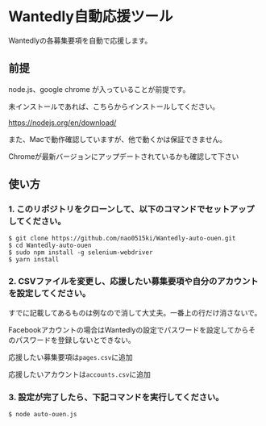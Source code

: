 # Wantedly自動応援ツール
Wantedlyの各募集要項を自動で応援します。

## 前提

node.js、google chrome が入っていることが前提です。

未インストールであれば、こちらからインストールしてください。

https://nodejs.org/en/download/

また、Macで動作確認していますが、他で動くかは保証できません。

Chromeが最新バージョンにアップデートされているかも確認して下さい

## 使い方

### 1. このリポジトリをクローンして、以下のコマンドでセットアップしてください。

```
$ git clone https://github.com/nao0515ki/Wantedly-auto-ouen.git
$ cd Wantedly-auto-ouen
$ sudo npm install -g selenium-webdriver
$ yarn install
```

### 2. CSVファイルを変更し、応援したい募集要項や自分のアカウントを設定してください。

すでに記載してあるものは例なので消して大丈夫。一番上の行だけ消さないで。

Facebookアカウントの場合はWantedlyの設定でパスワードを設定してからそのパスワードを登録しないとできない。

応援したい募集要項は`pages.csv`に追加

応援したいアカウントは`accounts.csv`に追加

### 3. 設定が完了したら、下記コマンドを実行してください。

```
$ node auto-ouen.js
```


